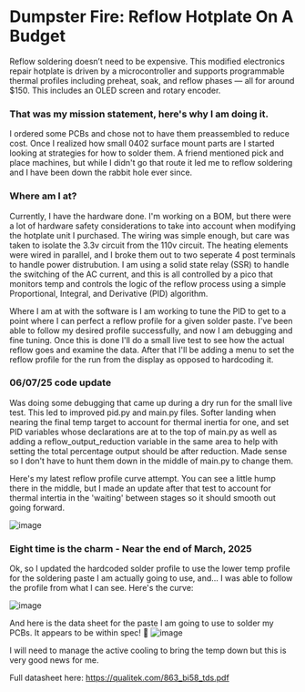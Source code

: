 # Dumpster Fire: Reflow Hotplate On A Budget
Reflow soldering doesn’t need to be expensive. This modified electronics repair hotplate is driven by a microcontroller and supports programmable thermal profiles including preheat, soak, and reflow phases — all for around $150. This includes an OLED screen and rotary encoder.

### That was my mission statement, here's why I am doing it.
I ordered some PCBs and chose not to have them preassembled to reduce cost. Once I realized how small 0402 surface mount parts are I started looking at strategies for how to solder them. A friend mentioned pick and place machines, but while I didn't go that route it led me to reflow soldering and I have been down the rabbit hole ever since.

### Where am I at?
Currently, I have the hardware done. I'm working on a BOM, but there were a lot of hardware safety considerations to take into account when modifying the hotplate unit I purchased. The wiring was simple enough, but care was taken to isolate the 3.3v circuit from the 110v circuit. The heating elements were wired in parallel, and I broke them out to two seperate 4 post terminals to handle power distrubution. I am using a solid state relay (SSR) to handle the switching of the AC current, and this is all controlled by a pico that monitors temp and controls the logic of the reflow process using a simple Proportional, Integral, and Derivative (PID) algorithm.

Where I am at with the software is I am working to tune the PID to get to a point where I can perfect a reflow profile for a given solder paste. I've been able to follow my desired profile successfully, and now I am debugging and fine tuning. Once this is done I'll do a small live test to see how the actual reflow goes and examine the data. After that I'll be adding a menu to set the reflow profile for the run from the display as opposed to hardcoding it.

### 06/07/25 code update
Was doing some debugging that came up during a dry run for the small live test. This led to improved pid.py and main.py files. Softer landing when nearing the final temp target to account for thermal inertia for one, and set PID variables whose declarations are at to the top of main.py as well as adding a reflow_output_reduction variable in the same area to help with setting the total percentage output should be after reduction. Made sense so I don't have to hunt them down in the middle of main.py to change them.

Here's my latest reflow profile curve attempt. You can see a little hump there in the middle, but I made an update after that test to account for thermal intertia in the 'waiting' between stages so it should smooth out going forward.

![image](https://github.com/user-attachments/assets/33c55b41-bfc4-4988-a463-32768e45eb2e)


### Eight time is the charm - Near the end of March, 2025
Ok, so I updated the hardcoded solder profile to use the lower temp profile for the soldering paste I am actually going to use, and... I was able to follow the profile from what I can see. Here's the curve:

![image](https://github.com/user-attachments/assets/dd616ea5-446e-4a27-946c-683a630c47fe)

And here is the data sheet for the paste I am going to use to solder my PCBs. It appears to be within spec! 🎉
![image](https://github.com/user-attachments/assets/e045908c-c53b-412e-a7d8-e27033aa4b1d)

I will need to manage the active cooling to bring the temp down but this is very good news for me.

Full datasheet here: https://qualitek.com/863_bi58_tds.pdf
